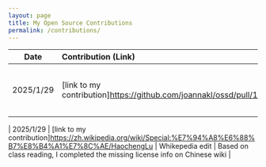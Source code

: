 ```yaml
---
layout: page
title: My Open Source Contributions
permalink: /contributions/
---
```


<!--
Type of the contribution should be "Wikipedia edit", "OpenStreet Map feature", "Documentation", "Course website", "Blog",
"Browser Add-on", etc.

The description should include a brief summary of what you did.

The link should bring us to a public page that shows your contribution. 

Replace the first row with your own contribution. 
-->

| Date        | Contribution (Link)  | Type  | Description |
|-------------|:---------------------|:------|:------------|
| 2025/1/29        | [link to my contribution]https://github.com/joannakl/ossd/pull/137                  | course website   |  Upload one of the missing book covers |

| 2025/1/29        | [link to my contribution]https://zh.wikipedia.org/wiki/Special:%E7%94%A8%E6%88%B7%E8%B4%A1%E7%8C%AE/HaochengLu                  | Whikepedia edit   | Based on class reading, I completed the missing license info on Chinese wiki |



